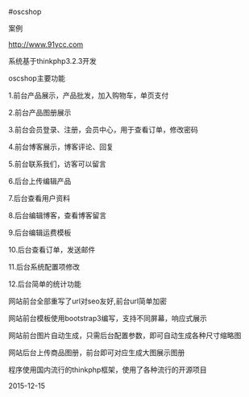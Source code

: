 #oscshop

案例

http://www.91ycc.com

系统基于thinkphp3.2.3开发

oscshop主要功能

1.前台产品展示，产品批发，加入购物车，单页支付

2.前台产品图册展示

3.前台会员登录、注册，会员中心，用于查看订单，修改密码

4.前台博客展示，博客评论、回复

5.前台联系我们，访客可以留言

6.后台上传编辑产品

7.后台查看用户资料

8.后台编辑博客，查看博客留言

9.后台编辑运费模板

10.后台查看订单，发送邮件

11.后台系统配置项修改

12.后台简单的统计功能

网站前台全部重写了url对seo友好,前台url简单加密

网站前台模板使用bootstrap3编写，支持不同屏幕，响应式展示

网站前台图片自动生成，只需后台配置参数，即可自动生成各种尺寸缩略图

网站后台上传商品图册，前台即可对应生成大图展示图册

程序使用国内流行的thinkphp框架，使用了各种流行的开源项目 


2015-12-15